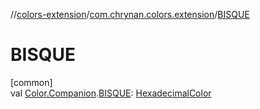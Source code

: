 //[colors-extension](../../index.md)/[com.chrynan.colors.extension](index.md)/[BISQUE](-b-i-s-q-u-e.md)

# BISQUE

[common]\
val [Color.Companion](../../../colors-core/colors-core/com.chrynan.colors/-color/-companion/index.md).[BISQUE](-b-i-s-q-u-e.md): [HexadecimalColor](../../../colors-core/colors-core/com.chrynan.colors/-hexadecimal-color/index.md)
